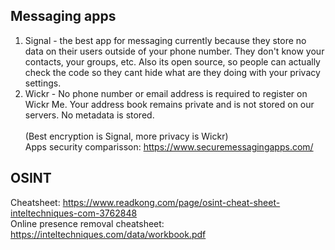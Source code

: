 
## Messaging apps

1. Signal - the best app for messaging currently because they store no data on their users outside of your phone number. They don't know your contacts, your groups, etc. Also its open source, so people can actually check the code so they cant hide what are they doing with your privacy settings.<br>
2. Wickr -  No phone number or email address is required to register on Wickr Me. Your address book remains private and is not stored on our servers. No metadata is stored.<br><br>
(Best encryption is Signal, more privacy is Wickr)<br>
Apps security comparisson: https://www.securemessagingapps.com/

## OSINT

Cheatsheet: https://www.readkong.com/page/osint-cheat-sheet-inteltechniques-com-3762848 <br>
Online presence removal cheatsheet: https://inteltechniques.com/data/workbook.pdf <br>
